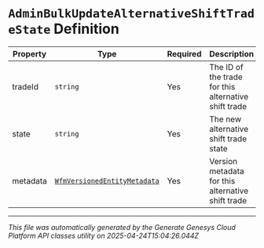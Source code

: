 # `AdminBulkUpdateAlternativeShiftTradeState` Definition

| Property | Type | Required | Description |
|----------|------|----------|-------------|
| tradeId | `string` | Yes | The ID of the trade for this alternative shift trade |
| state | `string` | Yes | The new alternative shift trade state |
| metadata | [`WfmVersionedEntityMetadata`](wfmversionedentitymetadata-definition.md) | Yes | Version metadata for this alternative shift trade |

---

*This file was automatically generated by the Generate Genesys Cloud Platform API classes utility on 2025-04-24T15:04:26.044Z*
